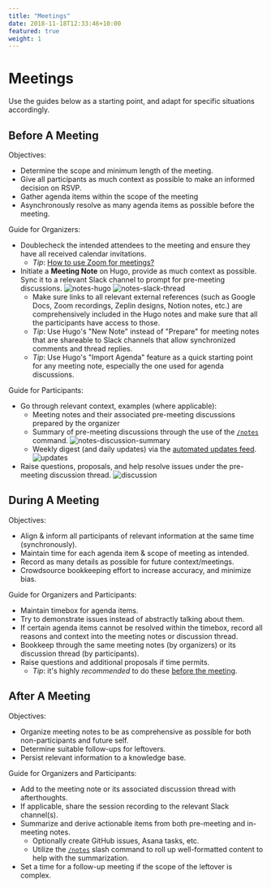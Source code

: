 ```yaml
---
title: "Meetings"
date: 2018-11-18T12:33:46+10:00
featured: true
weight: 1
---
```


# Meetings

Use the guides below as a starting point, and adapt for specific situations accordingly.

## Before A Meeting

Objectives:
- Determine the scope and minimum length of the meeting.
- Give all participants as much context as possible to make an informed decision on RSVP.
- Gather agenda items within the scope of the meeting
- Asynchronously resolve as many agenda items as possible before the meeting.

Guide for Organizers:
- Doublecheck the intended attendees to the meeting and ensure they have all received calendar invitations.
    - *Tip*: [How to use Zoom for meetings?](https://docs.google.com/document/d/1WNqeFKXYv_ji_PUXBKq8nlD09ErqmB6VoWasPW-BUDI/edit?usp=sharing)
- Initiate a **Meeting Note** on Hugo, provide as much context as possible. Sync it to a relevant Slack channel to prompt for pre-meeting discussions. ![notes-hugo](https://user-images.githubusercontent.com/2837532/104062313-3a65ef00-51c8-11eb-9a0c-005134c16473.png) ![notes-slack-thread](https://user-images.githubusercontent.com/2837532/103943174-9d3f8380-50ff-11eb-9377-b839d780e10a.png)
    - Make sure links to all relevant external references (such as Google Docs, Zoom recordings, Zeplin designs, Notion notes, etc.) are comprehensively included in the Hugo notes and make sure that all the participants have access to those.
    - *Tip*: Use Hugo's "New Note" instead of "Prepare" for meeting notes that are shareable to Slack channels that allow synchronized comments and thread replies.
    - *Tip*: Use Hugo's "Import Agenda" feature as a quick starting point for any meeting note, especially the one used for agenda discussions.

Guide for Participants:
- Go through relevant context, examples (where applicable):
    - Meeting notes and their associated pre-meeting discussions prepared by the organizer
    - Summary of pre-meeting discussions through the use of the [`/notes`](../workspace-automation.md#notes) command. ![notes-discussion-summary](https://user-images.githubusercontent.com/2837532/103942564-9bc18b80-50fe-11eb-9c3b-12dde574c43e.png)
    - Weekly digest (and daily updates) via the [automated updates feed](https://github.com/eqworks/updates). ![updates](https://user-images.githubusercontent.com/2837532/103942697-cb709380-50fe-11eb-8951-116c126e229c.png)
- Raise questions, proposals, and help resolve issues under the pre-meeting discussion thread. ![discussion](https://user-images.githubusercontent.com/2837532/103943386-feffed80-50ff-11eb-9fdf-16c5cbcfb3f5.png)

## During A Meeting

Objectives:
- Align & inform all participants of relevant information at the same time (synchronously).
- Maintain time for each agenda item & scope of meeting as intended.
- Record as many details as possible for future context/meetings.
- Crowdsource bookkeeping effort to increase accuracy, and minimize bias.

Guide for Organizers and Participants:
- Maintain timebox for agenda items.
- Try to demonstrate issues instead of abstractly talking about them.
- If certain agenda items cannot be resolved within the timebox, record all reasons and context into the meeting notes or discussion thread.
- Bookkeep through the same meeting notes (by organizers) or its discussion thread (by participants).
- Raise questions and additional proposals if time permits.
    - _Tip_: it's highly _recommended_ to do these [before the meeting](#before-a-meeting).

## After A Meeting

Objectives:
- Organize meeting notes to be as comprehensive as possible for both non-participants and future self.
- Determine suitable follow-ups for leftovers.
- Persist relevant information to a knowledge base.

Guide for Organizers and Participants:
- Add to the meeting note or its associated discussion thread with afterthoughts.
- If applicable, share the session recording to the relevant Slack channel(s).
- Summarize and derive actionable items from both pre-meeting and in-meeting notes.
    - Optionally create GitHub issues, Asana tasks, etc.
    - Utilize the [`/notes`](../workspace-automation.md#notes) slash command to roll up well-formatted content to help with the summarization.
- Set a time for a follow-up meeting if the scope of the leftover is complex.
